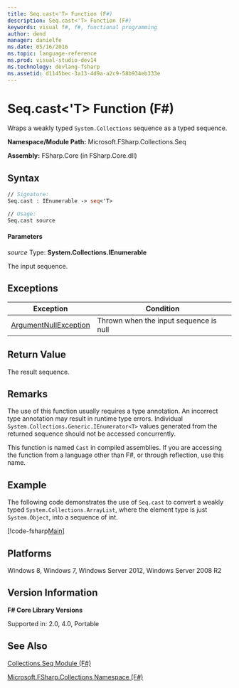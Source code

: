 ```yaml
---
title: Seq.cast<'T> Function (F#)
description: Seq.cast<'T> Function (F#)
keywords: visual f#, f#, functional programming
author: dend
manager: danielfe
ms.date: 05/16/2016
ms.topic: language-reference
ms.prod: visual-studio-dev14
ms.technology: devlang-fsharp
ms.assetid: d1145bec-3a13-4d9a-a2c9-58b934eb333e
---
```


# Seq.cast<'T> Function (F#)

Wraps a weakly typed `System.Collections` sequence as a typed sequence.

**Namespace/Module Path:** Microsoft.FSharp.Collections.Seq

**Assembly:** FSharp.Core (in FSharp.Core.dll)


## Syntax

```fsharp
// Signature:
Seq.cast : IEnumerable -> seq<'T>

// Usage:
Seq.cast source
```

#### Parameters
*source*
Type: **System.Collections.IEnumerable**


The input sequence.

## Exceptions

|Exception|Condition|
|----|----|
|[ArgumentNullException](https://msdn.microsoft.com/library/system.argumentnullexception.aspx)|Thrown when the input sequence is null|

## Return Value

The result sequence.

## Remarks
The use of this function usually requires a type annotation. An incorrect type annotation may result in runtime type errors. Individual `System.Collections.Generic.IEnumerator<T>` values generated from the returned sequence should not be accessed concurrently.

This function is named `Cast` in compiled assemblies. If you are accessing the function from a language other than F#, or through reflection, use this name.

## Example

The following code demonstrates the use of `Seq.cast` to convert a weakly typed `System.Collections.ArrayList`, where the element type is just `System.Object`, into a sequence of int.

[!code-fsharp[Main](snippets/fssequences/snippet12.fs)]

## Platforms
Windows 8, Windows 7, Windows Server 2012, Windows Server 2008 R2


## Version Information
**F# Core Library Versions**

Supported in: 2.0, 4.0, Portable


## See Also
[Collections.Seq Module &#40;F&#35;&#41;](Collections.Seq-Module-%5BFSharp%5D.md)

[Microsoft.FSharp.Collections Namespace &#40;F&#35;&#41;](Microsoft.FSharp.Collections-Namespace-%5BFSharp%5D.md)
